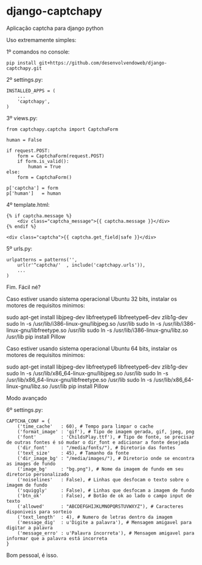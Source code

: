 django-captchapy
================

Aplicação captcha para django python

Uso extremamente simples:

1º comandos no console:

    pip install git+https://github.com/desenvolvendoweb/django-captchapy.git

2º settings.py:

    INSTALLED_APPS = (
    	...
    	'captchapy',
    )

3º views.py:

    from captchapy.captcha import CaptchaForm

    human = False

    if request.POST:
        form = CaptchaForm(request.POST)
        if form.is_valid():
            human = True
    else:
        form = CaptchaForm()

    p['captcha'] = form
    p['human']   = human

4º template.html:

    {% if captcha.message %}
    	<div class="captcha_message">{{ captcha.message }}</div>
    {% endif %}
    
    <div class="captcha">{{ captcha.get_field|safe }}</div>

5º urls.py:

	urlpatterns = patterns('',
		url(r'^captcha/'  , include('captchapy.urls')),
		...
	)

Fim. Fácil né?

Caso estiver usando sistema operacional Ubuntu 32 bits, instalar os motores de requisitos minimos:

sudo apt-get install libjpeg-dev libfreetype6 libfreetype6-dev zlib1g-dev
sudo ln -s /usr/lib/i386-linux-gnu/libjpeg.so /usr/lib
sudo ln -s /usr/lib/i386-linux-gnu/libfreetype.so /usr/lib
sudo ln -s /usr/lib/i386-linux-gnu/libz.so /usr/lib
pip install Pillow

Caso estiver usando sistema operacional Ubuntu 64 bits, instalar os motores de requisitos minimos:

sudo apt-get install libjpeg-dev libfreetype6 libfreetype6-dev zlib1g-dev
sudo ln -s /usr/lib/x86_64-linux-gnu/libjpeg.so /usr/lib
sudo ln -s /usr/lib/x86_64-linux-gnu/libfreetype.so /usr/lib
sudo ln -s /usr/lib/x86_64-linux-gnu/libz.so /usr/lib
pip install Pillow

Modo avançado

6º settings.py:

    CAPTCHA_CONF = {
    	('time_cache'   : 60), # Tempo para limpar o cache
        ('format_image' : 'gif'), # Tipo de imagem gerada, gif, jpeg, png
        ('font'         : 'ChildsPlay.ttf'), # Tipo de fonte, se precisar de outras fontes é só mudar o dir_font e adicionar a fonte desejada
        ('dir_font'     : "/media/fonts/"), # Diretorio das fontes
        ('text_size'    : 45), # Tamanho da fonte
        ('dir_image_bg' : "/media/images/"), # Diretorio onde se encontra as images de fundo
        ('image_bg'     : "bg.png"), # Nome da imagem de fundo em seu diretorio personalizado
        ('noiselines'   : False), # Linhas que desfocam o texto sobre o imagem de fundo
        ('squiggly'     : False), # Linhas que desfocam a imagem de fundo
        ('btn_ok'       : False), # Botão de ok ao lado o campo input de texto
        ('allowed'      : "ABCDEFGHIJKLMNOPQRSTUVWXYZ"), # Caracteres disponiveis para sorteio
        ('text_length'  : 4), # Numero de letras dentro da imagem
        ('message_dig'  : u'Digite a palavra'), # Mensagem amigavel para digitar a palavra
        ('message_erro' : u'Palavra íncorreta'), # Mensagem amigavel para informar que a palavra está incorreta
    }

Bom pessoal, é isso.
